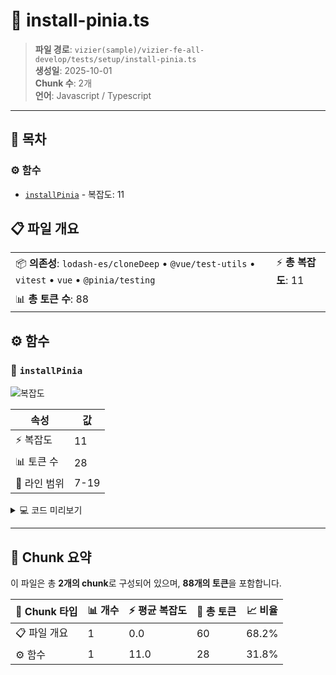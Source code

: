 # 📄 install-pinia.ts

> **파일 경로**: `vizier(sample)/vizier-fe-all-develop/tests/setup/install-pinia.ts`  
> **생성일**: 2025-10-01  
> **Chunk 수**: 2개  
> **언어**: Javascript / Typescript
---

## 📑 목차

### ⚙️ 함수
- [`installPinia`](#function-installpinia) - 복잡도: 11


## 📋 파일 개요

| | |
|--|--|
| 📦 **의존성**: `lodash-es/cloneDeep` • `@vue/test-utils` • `vitest` • `vue` • `@pinia/testing` | ⚡ **총 복잡도**: 11 |
| 📊 **총 토큰 수**: 88 |  |




## ⚙️ 함수

### <a id="function-installpinia"></a>🔧 `installPinia`

![복잡도](https://img.shields.io/badge/복잡도-11-red)

| 속성 | 값 |
|------|----|
| ⚡ 복잡도 | 11 |
| 📊 토큰 수 | 28 |
| 📍 라인 범위 | 7-19 |





<details>
<summary>💻 코드 미리보기</summary>

```javascript
export function installPinia(options?: Partial<TestingOptions>) {
  const globalConfigBackup = cloneDeep(config.global);

  beforeAll(() => {
    config.global.plugins.unshift(
      createTestingPinia(options) as unknown as Plugin
    );
  });

  afterAll(() => {
    config.global = globalConfigBackup;
  });
}...
```

**Chunk 메타데이터**
- 🆔 **ID**: `f430185650f3`
- 🏷️ **태그**: `function, javascript`

</details>

---



## 🧩 Chunk 요약

이 파일은 총 **2개의 chunk**로 구성되어 있으며, **88개의 토큰**을 포함합니다.

| 🧩 Chunk 타입 | 📊 개수 | ⚡ 평균 복잡도 | 📝 총 토큰 | 📈 비율 |
|---------------|--------|-------------|----------|--------|
| 📋 파일 개요 | 1 | 0.0 | 60 | 68.2% |
| ⚙️ 함수 | 1 | 11.0 | 28 | 31.8% |

